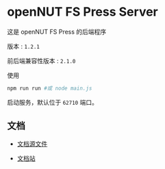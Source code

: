 
# openNUT FS Press Server

这是 openNUT FS Press 的后端程序

版本 : `1.2.1`

前后端兼容性版本 : `2.1.0`

使用
```bash
npm run run #或 node main.js
```
启动服务，默认位于 `62710` 端口。

## 文档

- [文档源文件](https://github.com/CNChestnut/FS-Press-website-content)

- [文档站](https://fs-press.sharpdotnut.top)
